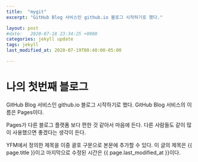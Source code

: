```yaml
---
title:  "mygit"
excerpt: "GitHub Blog 서비스인 github.io 블로그 시작하기로 했다."

layout: post
#date:   2020-07-18 23:34:25 +0900
categories: jekyll update
tags: jekyll
last_modified_at: 2020-07-19T00:40:00-05:00

---
```


# 나의 첫번째 블로그

GitHub Blog 서비스인 github.io 블로그 시작하기로 했다.
GitHub Blog 서비스의 이름은 Pages이다.

Pages가 다른 블로그 플랫폼 보다 편한 것 같아서 마음에 든다.
다른 사람들도 같이 많이 사용했으면 좋겠다는 생각이 든다.

YFM에서 정의한 제목을 이중 괄호 구문으로 본문에 추가할 수 있다.
이 글의 제목은 {{ page.title }}이고
마지막으로 수정된 시간은 {{ page.last_modified_at }}이다.